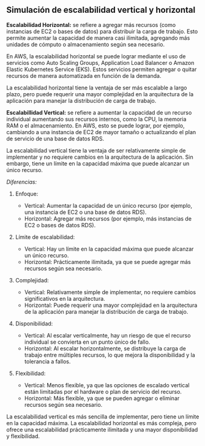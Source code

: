 ## Simulación de escalabilidad vertical y horizontal

**Escalabilidad Horizontal:**  se refiere a agregar más recursos (como instancias de EC2 o bases de datos) para distribuir la carga de trabajo. Esto permite aumentar la capacidad de manera casi ilimitada, agregando más unidades de cómputo o almacenamiento según sea necesario.

En AWS, la escalabilidad horizontal se puede lograr mediante el uso de servicios como Auto Scaling Groups, Application Load Balancer o Amazon Elastic Kubernetes Service (EKS). Estos servicios permiten agregar o quitar recursos de manera automatizada en función de la demanda.

La escalabilidad horizontal tiene la ventaja de ser más escalable a largo plazo, pero puede requerir una mayor complejidad en la arquitectura de la aplicación para manejar la distribución de carga de trabajo.


**Escalabillidad Vertical:**  se refiere a aumentar la capacidad de un recurso individual aumentando sus recursos internos, como la CPU, la memoria RAM o el almacenamiento. En AWS, esto se puede lograr, por ejemplo, cambiando a una instancia de EC2 de mayor tamaño o actualizando el plan de servicio de una base de datos RDS.

La escalabilidad vertical tiene la ventaja de ser relativamente simple de implementar y no requiere cambios en la arquitectura de la aplicación. Sin embargo, tiene un límite en la capacidad máxima que puede alcanzar un único recurso.

*Diferencias:*


1. Enfoque:
   - Vertical: Aumentar la capacidad de un único recurso (por ejemplo, una        instancia de EC2 o una base de datos RDS).
   - Horizontal: Agregar más recursos (por ejemplo, más instancias de EC2 o       bases de datos RDS).

2. Límite de escalabilidad:
   - Vertical: Hay un límite en la capacidad máxima que puede alcanzar un         único recurso.
   - Horizontal: Prácticamente ilimitada, ya que se puede agregar más             recursos según sea necesario.

3. Complejidad:
   - Vertical: Relativamente simple de implementar, no requiere cambios           significativos en la arquitectura.
   - Horizontal: Puede requerir una mayor complejidad en la arquitectura de       la aplicación para manejar la distribución de carga de trabajo.

4. Disponibilidad:
   - Vertical: Al escalar verticalmente, hay un riesgo de que el recurso          individual se convierta en un punto único de fallo.
   - Horizontal: Al escalar horizontalmente, se distribuye la carga de            trabajo entre múltiples recursos, lo que mejora la disponibilidad y la       tolerancia a fallos.

5. Flexibilidad:
   - Vertical: Menos flexible, ya que las opciones de escalado vertical           están limitadas por el hardware o plan de servicio del recurso.
   - Horizontal: Más flexible, ya que se pueden agregar o eliminar recursos       según sea necesario.


La escalabilidad vertical es más sencilla de implementar, pero tiene un límite en la capacidad máxima. La escalabilidad horizontal es más compleja, pero ofrece una escalabilidad prácticamente ilimitada y una mayor disponibilidad y flexibilidad.



